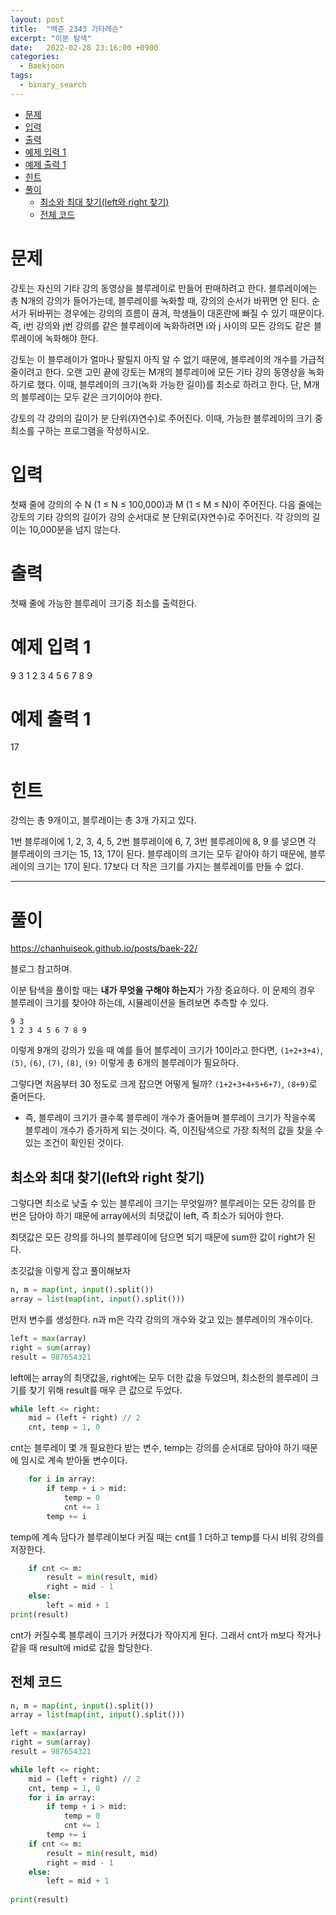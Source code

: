 ```yaml
---
layout: post
title:  "백준 2343 기타레슨"
excerpt: "이분 탐색"
date:   2022-02-28 23:16:00 +0900
categories: 
  - Baekjoon
tags:
  - binary_search
---
```


- [문제](#문제)
- [입력](#입력)
- [출력](#출력)
- [예제 입력 1](#예제-입력-1)
- [예제 출력 1](#예제-출력-1)
- [힌트](#힌트)
- [풀이](#풀이)
  - [최소와 최대 찾기(left와 right 찾기)](#최소와-최대-찾기left와-right-찾기)
  - [전체 코드](#전체-코드)

# 문제
강토는 자신의 기타 강의 동영상을 블루레이로 만들어 판매하려고 한다. 블루레이에는 총 N개의 강의가 들어가는데, 블루레이를 녹화할 때, 강의의 순서가 바뀌면 안 된다. 순서가 뒤바뀌는 경우에는 강의의 흐름이 끊겨, 학생들이 대혼란에 빠질 수 있기 때문이다. 즉, i번 강의와 j번 강의를 같은 블루레이에 녹화하려면 i와 j 사이의 모든 강의도 같은 블루레이에 녹화해야 한다.

강토는 이 블루레이가 얼마나 팔릴지 아직 알 수 없기 때문에, 블루레이의 개수를 가급적 줄이려고 한다. 오랜 고민 끝에 강토는 M개의 블루레이에 모든 기타 강의 동영상을 녹화하기로 했다. 이때, 블루레이의 크기(녹화 가능한 길이)를 최소로 하려고 한다. 단, M개의 블루레이는 모두 같은 크기이어야 한다.

강토의 각 강의의 길이가 분 단위(자연수)로 주어진다. 이때, 가능한 블루레이의 크기 중 최소를 구하는 프로그램을 작성하시오.

# 입력
첫째 줄에 강의의 수 N (1 ≤ N ≤ 100,000)과 M (1 ≤ M ≤ N)이 주어진다. 다음 줄에는 강토의 기타 강의의 길이가 강의 순서대로 분 단위로(자연수)로 주어진다. 각 강의의 길이는 10,000분을 넘지 않는다.

# 출력
첫째 줄에 가능한 블루레이 크기중 최소를 출력한다.

# 예제 입력 1
9 3
1 2 3 4 5 6 7 8 9

# 예제 출력 1
17

# 힌트
강의는 총 9개이고, 블루레이는 총 3개 가지고 있다.

1번 블루레이에 1, 2, 3, 4, 5, 2번 블루레이에 6, 7, 3번 블루레이에 8, 9 를 넣으면 각 블루레이의 크기는 15, 13, 17이 된다. 블루레이의 크기는 모두 같아야 하기 때문에, 블루레이의 크기는 17이 된다. 17보다 더 작은 크기를 가지는 블루레이를 만들 수 없다. 

---

# 풀이

https://chanhuiseok.github.io/posts/baek-22/

블로그 참고하며.

이분 탐색을 풀이할 때는 **내가 무엇을 구해야 하는지**가 가장 중요하다. 이 문제의 경우 블루레이 크기를 찾아야 하는데, 시뮬레이션을 돌려보면 추측할 수 있다.

```
9 3
1 2 3 4 5 6 7 8 9
```
이렇게 9개의 강의가 있을 때 예를 들어 블루레이 크기가 10이라고 한다면, `(1+2+3+4)`, `(5)`, `(6)`, `(7)`, `(8)`, `(9)` 이렇게 총 6개의 블루레이가 필요하다.

그렇다면 처음부터 30 정도로 크게 잡으면 어떻게 될까? `(1+2+3+4+5+6+7)`, `(8+9)`로 줄어든다.

* 즉, 블루레이 크기가 클수록 블루레이 개수가 줄어들며 블루레이 크기가 작을수록 블루레이 개수가 증가하게 되는 것이다. 즉, 이진탐색으로 가장 최적의 값을 찾을 수 있는 조건이 확인된 것이다.

## 최소와 최대 찾기(left와 right 찾기)

그렇다면 최소로 낮출 수 있는 블루레이 크기는 무엇일까? 블루레이는 모든 강의를 한 번은 담아야 하기 때문에 array에서의 최댓값이 left, 즉 최소가 되어야 한다.

최댓값은 모든 강의를 하나의 블루레이에 담으면 되기 때문에 sum한 값이 right가 된다.

초깃값을 이렇게 잡고 풀이해보자

```python
n, m = map(int, input().split())
array = list(map(int, input().split()))
```
먼저 변수를 생성한다. n과 m은 각각 강의의 개수와 갖고 있는 블루레이의 개수이다.

```python
left = max(array)
right = sum(array)
result = 987654321
```
left에는 array의 최댓값을, right에는 모두 더한 값을 두었으며, 최소한의 블루레이 크기를 찾기 위해 result를 매우 큰 값으로 두었다.

```python
while left <= right:
    mid = (left + right) // 2
    cnt, temp = 1, 0
```
cnt는 블루레이 몇 개 필요한다 받는 변수, temp는 강의를 순서대로 담아야 하기 때문에 임시로 계속 받아둘 변수이다.

```python
    for i in array:
        if temp + i > mid:
            temp = 0
            cnt += 1
        temp += i
```
temp에 계속 담다가 블루레이보다 커질 때는 cnt를 1 더하고 temp를 다시 비워 강의를 저장한다.

```python
    if cnt <= m:
        result = min(result, mid)
        right = mid - 1
    else:
        left = mid + 1
print(result)
```
cnt가 커질수록 블루레이 크기가 커졌다가 작아지게 된다. 그래서 cnt가 m보다 작거나 같을 때 result에 mid로 값을 할당한다.

## 전체 코드
```python
n, m = map(int, input().split())
array = list(map(int, input().split()))

left = max(array)
right = sum(array)
result = 987654321

while left <= right:
    mid = (left + right) // 2
    cnt, temp = 1, 0
    for i in array:
        if temp + i > mid:
            temp = 0
            cnt += 1
        temp += i
    if cnt <= m:
        result = min(result, mid)
        right = mid - 1
    else:
        left = mid + 1
    
print(result)
```